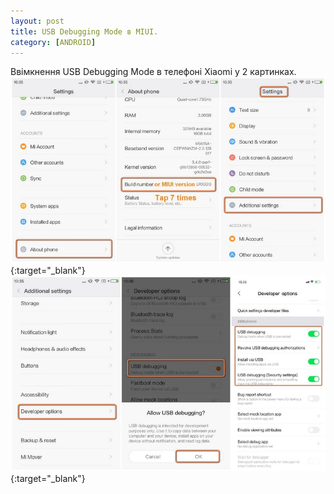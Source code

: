 ```yaml
---
layout: post
title: USB Debugging Mode в MIUI.
category: [ANDROID]
---
```


Ввімкнення USB Debugging Mode в телефоні Xiaomi у 2 картинках.<!--more-->
[![xiaomi-debugging](/media/xiaomi-debugging-0.jpg?style=blog "install tcm")](/media/xiaomi-debugging-0.jpg "xiaomi-debugging"){:target="_blank"}  
[![xiaomi-debugging](/media/xiaomi-debugging-1.jpg?style=blog "install tcm")](/media/xiaomi-debugging-1.jpg "xiaomi-debugging"){:target="_blank"}  
